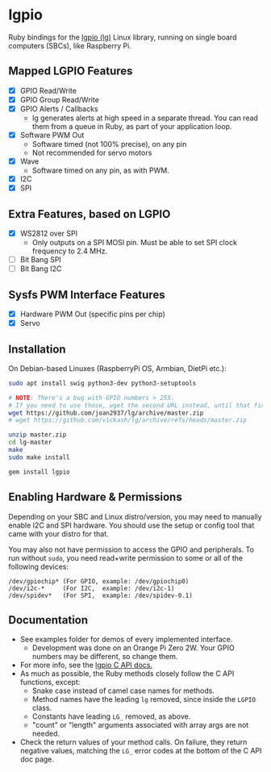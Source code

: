 # lgpio

Ruby bindings for the [lgpio (lg)](https://github.com/joan2937/lg) Linux library, running on single board computers (SBCs), like Raspberry Pi.

## Mapped LGPIO Features
- [x] GPIO Read/Write
- [x] GPIO Group Read/Write
- [x] GPIO Alerts / Callbacks
  - lg generates alerts at high speed in a separate thread. You can read them from a queue in Ruby, as part of your application loop.
- [x] Software PWM Out
  - Software timed (not 100% precise), on any pin
  - Not recommended for servo motors
- [x] Wave
  - Software timed on any pin, as with PWM.
- [x] I2C
- [x] SPI

## Extra Features, based on LGPIO
- [x] WS2812 over SPI
  - Only outputs on a SPI MOSI pin. Must be able to set SPI clock frequency to 2.4 MHz.
- [ ] Bit Bang SPI
- [ ] Bit Bang I2C

## Sysfs PWM Interface Features
- [x] Hardware PWM Out (specific pins per chip)
- [x] Servo

## Installation
On Debian-based Linuxes (RaspberryPi OS, Armbian, DietPi etc.):
```bash
sudo apt install swig python3-dev python3-setuptools

# NOTE: There's a bug with GPIO numbers > 255.
# If you need to use those, wget the second URL instead, until that fix is merged.
wget https://github.com/joan2937/lg/archive/master.zip
# wget https://github.com/vickash/lg/archive/refs/heads/master.zip

unzip master.zip
cd lg-master
make
sudo make install

gem install lgpio
```

## Enabling Hardware & Permissions
Depending on your SBC and Linux distro/version, you may need to manually enable I2C and SPI hardware. You should use the setup or config tool that came with your distro for that.

You may also not have permission to access the GPIO and peripherals. To run without `sudo`, you need read+write permission to some or all of the following devices:
```
/dev/gpiochip* (For GPIO, example: /dev/gpiochip0)
/dev/i2c-*     (For I2C,  example: /dev/i2c-1)
/dev/spidev*   (For SPI,  example: /dev/spidev-0.1)
```

## Documentation
- See examples folder for demos of every implemented interface.
  - Development was done on an Orange Pi Zero 2W. Your GPIO numbers may be different, so change them.
- For more info, see the [lgpio C API docs.](https://abyz.me.uk/lg/lgpio.html)
- As much as possible, the Ruby methods closely follow the C API functions, except:
  - Snake case instead of camel case names for methods.
  - Method names have the leading `lg` removed, since inside the `LGPIO` class.
  - Constants have leading `LG_` removed, as above.
  - "count" or "length" arguments associated with array args are not needed.
- Check the return values of your method calls. On failure, they return negative values, matching the `LG_` error codes at the bottom of the C API doc page.
